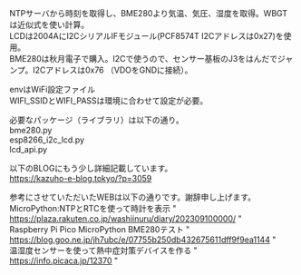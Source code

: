 NTPサーバから時刻を取得し、BME280より気温、気圧、湿度を取得。WBGTは近似式を使い計算。<br>
LCDは2004AにI2CシリアルIFモジュール(PCF8574T I2Cアドレスは0x27)を使用。<br>
BME280は秋月電子で購入。I2Cで使うので、センサー基板のJ3をはんだでジャンプ。I2Cアドレスは0x76 （VDOをGNDに接続）。

envはWiFi設定ファイル <br>
WIFI_SSIDとWIFI_PASSは環境に合わせて設定が必要。

必要なパッケージ（ライブラリ）は以下の通り。<br>
bme280.py <br>
esp8266_i2c_lcd.py <br>
lcd_api.py <br>

以下のBLOGにもう少し詳細記載しています。<br>
https://kazuho-e-blog.tokyo/?p=3059

参考にさせていただいたWEBは以下の通りです。謝辞申し上げます。<br>
MicroPython:NTPとRTCを使って時計を表示 " https://plaza.rakuten.co.jp/washiinuru/diary/202309100000/ " <br>
Raspberry Pi Pico MicroPython BME280テスト " https://blog.goo.ne.jp/jh7ubc/e/07755b250db432675611dff9f9ea1144 " <br>
温湿度センサーを使って熱中症対策デバイスを作る " https://info.picaca.jp/12370 "
